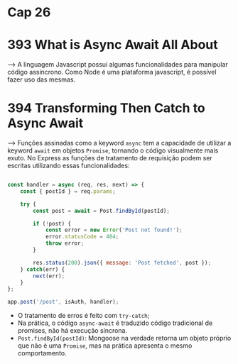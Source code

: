 # Cap 26

# 393 What is Async Await All About
--> A linguagem Javascript possui algumas funcionalidades para manipular código assíncrono. Como Node é 
uma plataforma javascript, é possível fazer uso das mesmas.

# 394 Transforming Then Catch to Async Await
--> Funções assinadas como a keyword `async` tem a capacidade de utilizar a keyword `await` em objetos 
`Promise`, tornando o código visualmente mais exuto. No Express as funções de tratamento de requisição podem 
ser escritas utilizando essas funcionalidades:
```javascript

const handler = async (req, res, next) => {
    const { postId } = req.params;

    try {
        const post = await = Post.findById(postId);

        if (!post) {
            const error = new Error('Post not found!');
            error.statusCode = 404;
            throw error;
        }

        res.status(200).json({ message: 'Post fetched', post });
    } catch(err) {
        next(err);
    }
};

app.post('/post', isAuth, handler);
```
* O tratamento de erros é feito com `try-catch`;
* Na prática, o código `async-await` é traduzido código tradicional de promises, não há execução síncrona.
* `Post.findById(postId)`: Mongoose na verdade retorna um objeto próprio que não é uma `Promise`, mas na 
prática apresenta o mesmo comportamento.